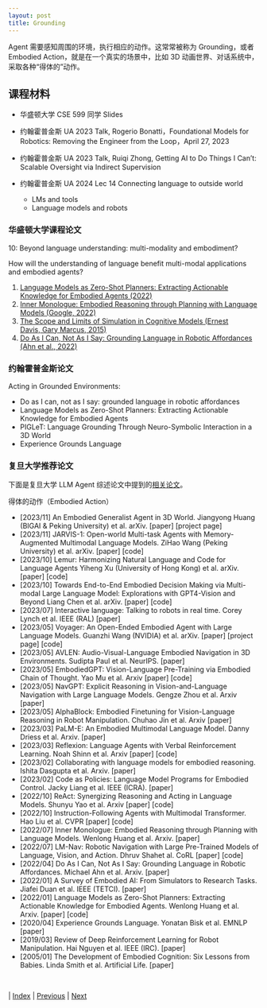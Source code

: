 ```yaml
---
layout: post
title: Grounding
---
```


Agent 需要感知周围的环境，执行相应的动作。这常常被称为 Grounding，或者 Embodied Action，就是在一个真实的场景中，比如 3D 动画世界、对话系统中，采取各种“得体的”动作。

## 课程材料

- 华盛顿大学 CSE 599 同学 Slides

- 约翰霍普金斯 UA 2023 Talk, Rogerio Bonatti，Foundational Models for Robotics: Removing the Engineer from the Loop，April 27, 2023

- 约翰霍普金斯 UA 2023 Talk, Ruiqi Zhong, Getting AI to Do Things I Can’t: Scalable Oversight via Indirect Supervision

- 约翰霍普金斯 UA 2024 Lec 14 Connecting language to outside world
    - LMs and tools
    - Language models and robots

### 华盛顿大学课程论文

10: Beyond language understanding: multi-modality and embodiment?

How will the understanding of language benefit multi-modal applications and embodied agents?

1. [Language Models as Zero-Shot Planners: Extracting Actionable Knowledge for Embodied Agents (2022)](https://wenlong.page/language-planner/)
1. [Inner Monologue: Embodied Reasoning through Planning with Language Models (Google, 2022)](https://innermonologue.github.io)
1. [The Scope and Limits of Simulation in Cognitive Models (Ernest Davis, Gary Marcus, 2015)](https://arxiv.org/abs/1506.04956)
1. [Do As I Can, Not As I Say: Grounding Language in Robotic Affordances (Ahn et al., 2022)](https://arxiv.org/abs/2204.01691)

### 约翰霍普金斯论文

Acting in Grounded Environments:
- Do as I can, not as I say: grounded language in robotic affordances
- Language Models as Zero-Shot Planners: Extracting Actionable Knowledge for Embodied Agents
- PIGLeT: Language Grounding Through Neuro-Symbolic Interaction in a 3D World
- Experience Grounds Language

### 复旦大学推荐论文

下面是复旦大学 LLM Agent 综述论文中提到的[相关论文](https://github.com/woooodyy/llm-agent-paper-list#13-action-expand-action-space-of-llm-based-agents)。

得体的动作（Embodied Action）

- [2023/11] An Embodied Generalist Agent in 3D World. Jiangyong Huang (BIGAI & Peking University) et al. arXiv. [paper] [project page]
- [2023/11] JARVIS-1: Open-world Multi-task Agents with Memory-Augmented Multimodal Language Models. ZiHao Wang (Peking University) et al. arXiv. [paper] [code]
- [2023/10] Lemur: Harmonizing Natural Language and Code for Language Agents Yiheng Xu (University of Hong Kong) et al. arXiv. [paper] [code]
- [2023/10] Towards End-to-End Embodied Decision Making via Multi-modal Large Language Model: Explorations with GPT4-Vision and Beyond Liang Chen et al. arXiv. [paper] [code]
- [2023/07] Interactive language: Talking to robots in real time. Corey Lynch et al. IEEE (RAL) [paper]
- [2023/05] Voyager: An Open-Ended Embodied Agent with Large Language Models. Guanzhi Wang (NVIDIA) et al. arXiv. [paper] [project page] [code]
- [2023/05] AVLEN: Audio-Visual-Language Embodied Navigation in 3D Environments. Sudipta Paul et al. NeurIPS. [paper]
- [2023/05] EmbodiedGPT: Vision-Language Pre-Training via Embodied Chain of Thought. Yao Mu et al. Arxiv [paper] [code]
- [2023/05] NavGPT: Explicit Reasoning in Vision-and-Language Navigation with Large Language Models. Gengze Zhou et al. Arxiv [paper]
- [2023/05] AlphaBlock: Embodied Finetuning for Vision-Language Reasoning in Robot Manipulation. Chuhao Jin et al. Arxiv [paper]
- [2023/03] PaLM-E: An Embodied Multimodal Language Model. Danny Driess et al. Arxiv. [paper]
- [2023/03] Reflexion: Language Agents with Verbal Reinforcement Learning. Noah Shinn et al. Arxiv [paper] [code]
- [2023/02] Collaborating with language models for embodied reasoning. Ishita Dasgupta et al. Arxiv. [paper]
- [2023/02] Code as Policies: Language Model Programs for Embodied Control. Jacky Liang et al. IEEE (ICRA). [paper]
- [2022/10] ReAct: Synergizing Reasoning and Acting in Language Models. Shunyu Yao et al. Arxiv [paper] [code]
- [2022/10] Instruction-Following Agents with Multimodal Transformer. Hao Liu et al. CVPR [paper] [code]
- [2022/07] Inner Monologue: Embodied Reasoning through Planning with Language Models. Wenlong Huang et al. Arxiv. [paper]
- [2022/07] LM-Nav: Robotic Navigation with Large Pre-Trained Models of Language, Vision, and Action. Dhruv Shahet al. CoRL [paper] [code]
- [2022/04] Do As I Can, Not As I Say: Grounding Language in Robotic Affordances. Michael Ahn et al. Arxiv. [paper]
- [2022/01] A Survey of Embodied AI: From Simulators to Research Tasks. Jiafei Duan et al. IEEE (TETCI). [paper]
- [2022/01] Language Models as Zero-Shot Planners: Extracting Actionable Knowledge for Embodied Agents. Wenlong Huang et al. Arxiv. [paper] [code]
- [2020/04] Experience Grounds Language. Yonatan Bisk et al. EMNLP [paper]
- [2019/03] Review of Deep Reinforcement Learning for Robot Manipulation. Hai Nguyen et al. IEEE (IRC). [paper]
- [2005/01] The Development of Embodied Cognition: Six Lessons from Babies. Linda Smith et al. Artificial Life. [paper]

<br/>

| [Index](./) | [Previous](5-3-agent-app) | [Next](5-7-tool-usage)
